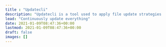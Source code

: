 ```yaml
---
title : "Updatecli"
description: "Updatecli is a tool used to apply file update strategies. Designed to be used from everywhere, each application \"run\" detects if a value needs to be updated using a custom strategy then apply changes according to the strategy."
lead: "Continuously update everything"
date: 2021-01-09T08:47:36+00:00
lastmod: 2021-01-09T08:47:36+00:00
draft: false
images: []
---
```

